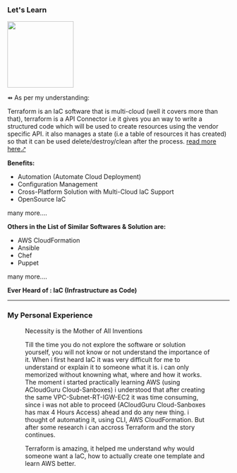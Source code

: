 ### Let's Learn
<img src="https://www.vectorlogo.zone/logos/terraformio/terraformio-ar21.png" height=150>

⇴ As per my understanding:

Terraform is an IaC software that is multi-cloud (well it covers more than that), terraform is a API Connector i.e it gives you an way to write a structured code which will be used to create resources using the vendor specific API. it also manages a state (i.e a table of resources it has created) so that it can be used delete/destroy/clean after the process. <a href="https://www.terraform.io/intro" target="_blank"> read more here.⤤ </a>



<b> Benefits: </b>
- Automation (Automate Cloud Deployment)
- Configuration Management
- Cross-Platform Solution with Multi-Cloud IaC Support
- OpenSource IaC

many more....


<b> Others in the List of Similar Softwares & Solution are: </b>
- AWS CloudFormation
- Ansible
- Chef
- Puppet

many more....



<b> Ever Heard of : IaC (Infrastructure as Code) </b>

---

### My Personal Experience

<figure>
Necessity is the Mother of All Inventions

Till the time you do not explore the software or solution yourself, you will not know or not understand the importance of it.
When i first heard IaC it was very difficult for me to understand or explain it to someone what it is. i can only memorized without knowning what, where and how it works.
The moment i started practically learning AWS (using ACloudGuru Cloud-Sanboxes) i understood that after creating the same VPC-Subnet-RT-IGW-EC2 it was time consuming, since i was not able to proceed (ACloudGuru Cloud-Sanboxes has max 4 Hours Access) ahead and do any new thing. i thought of automating it, using CLI, AWS CloudFormation.
But after some research i can accross Terraform and the story continues.

Terraform is amazing, it helped me understand why would someone want a IaC, how to actually create one template and learn AWS better.
</figure>


